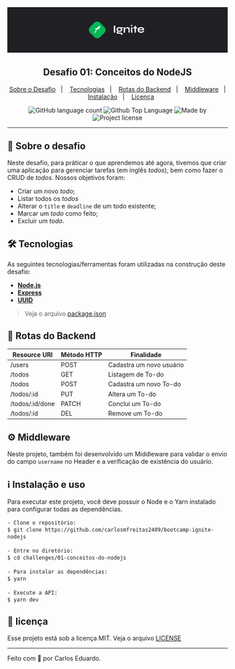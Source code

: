 <img src="../../.github/ignite-banner.png" alt="Ignite">
<h2 align="center">
  Desafio 01: Conceitos do NodeJS
</h2>

<p align="center">
  <a href="#-sobre-o-desafio">Sobre o Desafio</a>&nbsp;&nbsp;&nbsp;|&nbsp;&nbsp;&nbsp;
  <a href="#-tecnologias">Tecnologias</a>&nbsp;&nbsp;&nbsp;|&nbsp;&nbsp;&nbsp;
  <a href="#-rotas-do-backend">Rotas do Backend</a>&nbsp;&nbsp;&nbsp;|&nbsp;&nbsp;&nbsp;
  <a href="#-middleware">Middleware</a>&nbsp;&nbsp;&nbsp;|&nbsp;&nbsp;&nbsp;
  <a href="#-instalação-e-uso">Instalação</a>&nbsp;&nbsp;&nbsp;|&nbsp;&nbsp;&nbsp;
  <a href="#-licença">Licença</a>
</p>

<p align="center">
  <img alt="GitHub language count" src="https://img.shields.io/github/languages/count/carlosmfreitas2409/bootcamp-ignite-nodejs?color=%235965e0">

  <img alt="Github Top Language" src="https://img.shields.io/github/languages/top/carlosmfreitas2409/bootcamp-ignite-nodejs?color=%235965e0">

  <img alt="Made by" src="https://img.shields.io/badge/Feito%20por-Carlos Eduardo-%235965e0">

  <img alt="Project license" src="https://img.shields.io/github/license/carlosmfreitas2409/bootcamp-ignite-nodejs?color=2304D361">
</p>

----

## 🚀 Sobre o desafio

Neste desafio, para práticar o que aprendemos até agora, tivemos que criar uma aplicação para gerenciar tarefas (em inglês _todos_), bem como fazer o CRUD de _todos_. Nossos objetivos foram:
- Criar um novo _todo_;
- Listar todos os _todos_
- Alterar o `title` e `deadline` de um todo existente;
- Marcar um _todo_ como feito;
- Excluir um _todo_.

## 🛠 Tecnologias

As seguintes tecnologias/ferramentas foram utilizadas na construção deste desafio:

- **[Node.js](https://nodejs.org/)**
- **[Express](https://expressjs.com/)**
- **[UUID](https://www.npmjs.com/package/uuid)**

> Veja o arquivo [package.json](https://github.com/carlosmfreitas2409/bootcamp-ignite-nodejs/blob/master/challenges/01-conceitos-do-nodejs/package.json)

## 🍃 Rotas do Backend

Resource URI              | Método HTTP | Finalidade
------------------------- | ----------- | -------
/users                    | POST        | Cadastra um novo usuário
/todos                    | GET         | Listagem de To-do
/todos                    | POST        | Cadastra um novo To-do
/todos/:id                | PUT         | Altera um To-do 
/todos/:id/done           | PATCH       | Conclui um To-do
/todos/:id                | DEL         | Remove um To-do

## ⚙ Middleware

Neste projeto, também foi desenvolvido um Middleware para validar o envio do campo `username` no Header e a verificação de existência do usuário.

## :information_source: Instalação e uso

Para executar este projeto, você deve possuir o Node e o Yarn instalado para configurar todas as dependências.

```
- Clone o repositório:
$ git clone https://github.com/carlosmfreitas2409/bootcamp-ignite-nodejs

- Entre no diretório:
$ cd challenges/01-conceitos-do-nodejs

- Para instalar as dependências:
$ yarn

- Execute a API:
$ yarn dev
```

## 📝 licença

Esse projeto está sob a licença MIT. Veja o arquivo [LICENSE](LICENSE)

---

Feito com 💜 por Carlos Eduardo.
